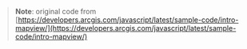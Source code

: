> **Note**: original code from [https://developers.arcgis.com/javascript/latest/sample-code/intro-mapview/](https://developers.arcgis.com/javascript/latest/sample-code/intro-mapview/)